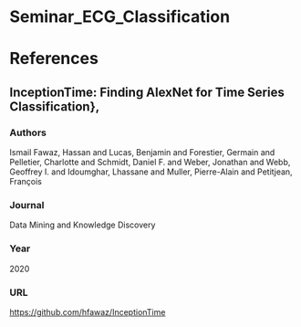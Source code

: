 # Seminar_ECG_Classification

# References
## InceptionTime: Finding AlexNet for Time Series Classification},
### Authors
Ismail Fawaz, Hassan and Lucas, Benjamin and Forestier, Germain and Pelletier, Charlotte and Schmidt, Daniel F. and Weber, Jonathan and Webb, Geoffrey I. and Idoumghar, Lhassane and Muller, Pierre-Alain and Petitjean, François
### Journal
Data Mining and Knowledge Discovery
### Year
2020
### URL
https://github.com/hfawaz/InceptionTime
